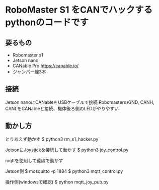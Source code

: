 # RoboMaster S1 をCANでハックするpythonのコードです

## 要るもの

- Robomaster s1
- Jetson nano
- CANable Pro https://canable.io/
- ジャンパー線3本

## 接続

Jetson nanoにCANableをUSBケーブルで接続
RobomasterのGND, CANH, CANLをCANableと接続、機体後ろ側のLEDがやりやすい

## 動かし方

とりあえず動かす
$ python3 rm_s1_hacker.py

JetsonにJoystickを接続して動かす
$ python3 joy_control.py

mqttを使用して遠隔で動かす

Jetson側
$ mosquitto -p 1884
$ python3 mqtt_control.py

操作側(windowsで確認)
$ python mqtt_joy_pub.py